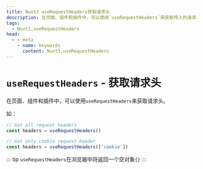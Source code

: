 ```yaml
---
title: Nuxt3 useRequestHeaders获取请求头
description: 在页面、组件和插件中，可以使用`useRequestHeaders`来获取传入的请求。
tags: 
  - Nuxt3,useRequestHeaders
head:
  - - meta
    - name: keywords
      content: Nuxt3,useRequestHeaders
---
```


# `useRequestHeaders` - 获取请求头

在页面、组件和插件中，可以使用`useRequestHeaders`来获取请求头。

如：

```js
// Get all request headers
const headers = useRequestHeaders()

// Get only cookie request header
const headers = useRequestHeaders(['cookie'])
```

::: tip
`useRequestHeaders`在浏览器中将返回一个空对象`{}`
:::